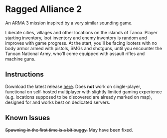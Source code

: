# Ragged Alliance 2
An ARMA 3 mission inspired by a very similar sounding game.

Liberate cities, villages and other locations on the islands of Tanoa. Player starting inventory, loot inventory and enemy inventory is random and improves with game progress. At the start, you'll be facing looters with no body armor armed with pistols, SMGs and shotguns, until you encounter the Tanoan National Army, who'll come equipped with assault rifles and machine guns.


## Instructions
Download the latest release [here](https://github.com/ariebesehl/RaggedAlliance2/releases). Does **not** work on single-player, functional on self-hosted multiplayer with slightly limited gaming experience (e.g. locations supposed to be discovered are already marked on map), designed for and works best on dedicated servers.


## Known Issues
~~Spawning in the first time is a bit buggy.~~ May have been fixed.
